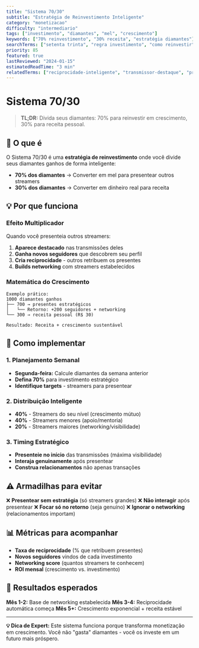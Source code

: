 ```yaml
---
title: "Sistema 70/30"
subtitle: "Estratégia de Reinvestimento Inteligente"
category: "monetizacao"
difficulty: "intermediario"
tags: ["investimento", "diamantes", "mel", "crescimento"]
keywords: ["70% reinvestimento", "30% receita", "estratégia diamantes"]
searchTerms: ["setenta trinta", "regra investimento", "como reinvestir"]
priority: 85
featured: true
lastReviewed: "2024-01-15"
estimatedReadTime: "3 min"
relatedTerms: ["reciprocidade-inteligente", "transmissor-destaque", "presentes-gratuitos"]
---
```


# Sistema 70/30

> **TL;DR:** Divida seus diamantes: 70% para reinvestir em crescimento, 30% para receita pessoal.

## 🎯 O que é

O Sistema 70/30 é uma **estratégia de reinvestimento** onde você divide seus diamantes ganhos de forma inteligente:

- **70% dos diamantes** → Converter em mel para presentear outros streamers
- **30% dos diamantes** → Converter em dinheiro real para receita

## 💡 Por que funciona

### Efeito Multiplicador
Quando você presenteia outros streamers:
1. **Aparece destacado** nas transmissões deles
2. **Ganha novos seguidores** que descobrem seu perfil
3. **Cria reciprocidade** - outros retribuem os presentes
4. **Builds networking** com streamers estabelecidos

### Matemática do Crescimento
```
Exemplo prático:
1000 diamantes ganhos
├── 700 → presentes estratégicos
│   └── Retorno: +200 seguidores + networking
└── 300 → receita pessoal (R$ 30)

Resultado: Receita + crescimento sustentável
```

## 🎯 Como implementar

### 1. Planejamento Semanal
- **Segunda-feira:** Calcule diamantes da semana anterior
- **Defina 70%** para investimento estratégico
- **Identifique targets** - streamers para presentear

### 2. Distribuição Inteligente
- **40%** - Streamers do seu nível (crescimento mútuo)
- **40%** - Streamers menores (apoio/mentoria)  
- **20%** - Streamers maiores (networking/visibilidade)

### 3. Timing Estratégico
- **Presenteie no início** das transmissões (máxima visibilidade)
- **Interaja genuinamente** após presentear
- **Construa relacionamentos** não apenas transações

## ⚠️ Armadilhas para evitar

❌ **Presentear sem estratégia** (só streamers grandes)
❌ **Não interagir** após presentear
❌ **Focar só no retorno** (seja genuíno)
❌ **Ignorar o networking** (relacionamentos importam)

## 📊 Métricas para acompanhar

- **Taxa de reciprocidade** (% que retribuem presentes)
- **Novos seguidores** vindos de cada investimento
- **Networking score** (quantos streamers te conhecem)
- **ROI mensal** (crescimento vs. investimento)

## 🚀 Resultados esperados

**Mês 1-2:** Base de networking estabelecida
**Mês 3-4:** Reciprocidade automática começa
**Mês 5+:** Crescimento exponencial + receita estável

---

**💡 Dica de Expert:** Este sistema funciona porque transforma monetização em crescimento. Você não "gasta" diamantes - você os investe em um futuro mais próspero.